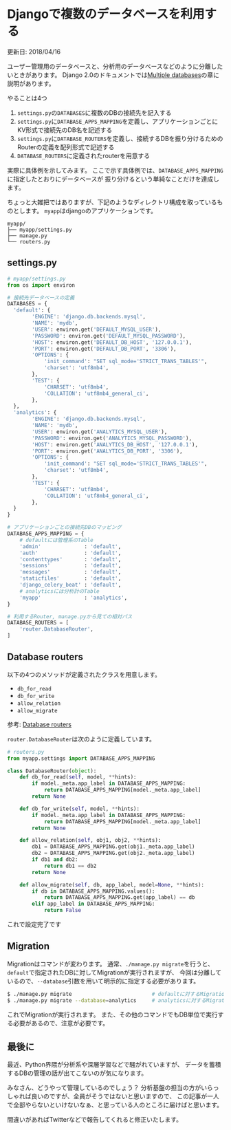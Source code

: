 # Djangoで複数のデータベースを利用する

<p id="updated_at">更新日: <time dateTime="2018-04-16T01:00">2018/04/16</time></p>

ユーザー管理用のデータベースと、分析用のデータベースなどのように分離したいときがあります。
Django 2.0のドキュメントでは[Multiple databases](https://docs.djangoproject.com/en/2.0/topics/db/multi-db/)の章に説明があります。

やることは4つ

1. `settings.py`の`DATABASES`に複数のDBの接続先を記入する
1. `settings.py`に`DATABASE_APPS_MAPPING`を定義し、アプリケーションごとにKV形式で接続先のDB名を記述する
1. `settings.py`に`DATABASE_ROUTERS`を定義し、接続するDBを振り分けるためのRouterの定義を配列形式で記述する
1. `DATABASE_ROUTERS`に定義されたrouterを用意する

実際に具体例を示してみます。
ここで示す具体例では、`DATABASE_APPS_MAPPING`に指定したとおりにデータベースが
振り分けるという単純なことだけを達成します。

ちょっと大雑把ではありますが、下記のようなディレクトリ構成を取っているものとします。
`myapp`はdjangoのアプリケーションです。

```
myapp/
├── myapp/settings.py
├── manage.py
└── routers.py
```

## settings.py

```python
# myapp/settings.py
from os import environ

# 接続先データベースの定義
DATABASES = {
  'default': {
        'ENGINE': 'django.db.backends.mysql',
        'NAME': 'mydb',
        'USER': environ.get('DEFAULT_MYSQL_USER'),
        'PASSWORD': environ.get('DEFAULT_MYSQL_PASSWORD'),
        'HOST': environ.get('DEFAULT_DB_HOST', '127.0.0.1'),
        'PORT': environ.get('DEFAULT_DB_PORT', '3306'),
        'OPTIONS': {
            'init_command': "SET sql_mode='STRICT_TRANS_TABLES'",
            'charset': 'utf8mb4',
        },
        'TEST': {
            'CHARSET': 'utf8mb4',
            'COLLATION': 'utf8mb4_general_ci',
        },
  },
  'analytics': {
        'ENGINE': 'django.db.backends.mysql',
        'NAME': 'mydb',
        'USER': environ.get('ANALYTICS_MYSQL_USER'),
        'PASSWORD': environ.get('ANALYTICS_MYSQL_PASSWORD'),
        'HOST': environ.get('ANALYTICS_DB_HOST', '127.0.0.1'),
        'PORT': environ.get('ANALYTICS_DB_PORT', '3306'),
        'OPTIONS': {
            'init_command': "SET sql_mode='STRICT_TRANS_TABLES'",
            'charset': 'utf8mb4',
        },
        'TEST': {
            'CHARSET': 'utf8mb4',
            'COLLATION': 'utf8mb4_general_ci',
        },
  }
}

# アプリケーションごとの接続先DBのマッピング
DATABASE_APPS_MAPPING = {
    # defaultには管理系のTable
    'admin'              : 'default',
    'auth'               : 'default',
    'contenttypes'       : 'default',
    'sessions'           : 'default',
    'messages'           : 'default',
    'staticfiles'        : 'default',
    'django_celery_beat' : 'default',
    # analyticsには分析計のTable
    'myapp'              : 'analytics',
}

# 利用するRouter, manage.pyから見ての相対パス
DATABASE_ROUTERS = [
    'router.DatabaseRouter',
]
```

## Database routers

以下の4つのメソッドが定義されたクラスを用意します。

- `db_for_read`
- `db_for_write`
- `allow_relation`
- `allow_migrate`

参考: [Database routers](https://docs.djangoproject.com/en/2.0/topics/db/multi-db/#database-routers)

`router.DatabaseRouter`は次のように定義しています。

```python
# routers.py
from myapp.settings import DATABASE_APPS_MAPPING

class DatabaseRouter(object):
    def db_for_read(self, model, **hints):
        if model._meta.app_label in DATABASE_APPS_MAPPING:
            return DATABASE_APPS_MAPPING[model._meta.app_label]
        return None

    def db_for_write(self, model, **hints):
        if model._meta.app_label in DATABASE_APPS_MAPPING:
            return DATABASE_APPS_MAPPING[model._meta.app_label]
        return None

    def allow_relation(self, obj1, obj2, **hints):
        db1 = DATABASE_APPS_MAPPING.get(obj1._meta.app_label)
        db2 = DATABASE_APPS_MAPPING.get(obj2._meta.app_label)
        if db1 and db2:
            return db1 == db2
        return None

    def allow_migrate(self, db, app_label, model=None, **hints):
        if db in DATABASE_APPS_MAPPING.values():
            return DATABASE_APPS_MAPPING.get(app_label) == db
        elif app_label in DATABASE_APPS_MAPPING:
            return False
```

これで設定完了です

## Migration

Migrationはコマンドが変わります。
通常、`./manage.py migrate`を行うと、`default`で指定されたDBに対してMigrationが実行されますが、
今回は分離しているので、`--database`引数を用いて明示的に指定する必要があります。

```bash
$ ./manage.py migrate                          # defaultに対するMigration
$ ./manage.py migrate --database=analytics     # analyticsに対するMigration
```

これでMigrationが実行されます。
また、その他のコマンドでもDB単位で実行する必要があるので、注意が必要です。


## 最後に

最近、Python界隈が分析系や深層学習などで騒がれていますが、
データを蓄積するDBの管理の話が出てこないのが気になります。

みなさん、どうやって管理しているのでしょう？
分析基盤の担当の方がいらっしゃれば良いのですが、全員がそうではないと思いますので、
この記事が一人で全部やらないといけないなぁ、と思っている人のところに届けばと思います。

間違いがあればTwitterなどで報告してくれると修正いたします。


